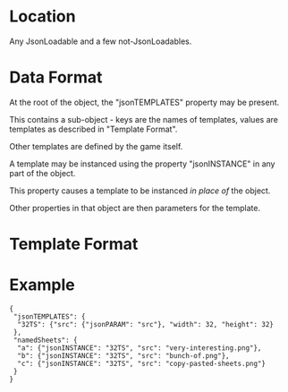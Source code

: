 # Location

Any JsonLoadable and a few not-JsonLoadables.

# Data Format

At the root of the object, the "jsonTEMPLATES" property may be present.

This contains a sub-object - keys are the names of templates, values are templates as described in "Template Format".

Other templates are defined by the game itself.

A template may be instanced using the property "jsonINSTANCE" in any part of the object.

This property causes a template to be instanced *in place of* the object.

Other properties in that object are then parameters for the template.

# Template Format

# Example

```
{
 "jsonTEMPLATES": {
  "32TS": {"src": {"jsonPARAM": "src"}, "width": 32, "height": 32}
 },
 "namedSheets": {
  "a": {"jsonINSTANCE": "32TS", "src": "very-interesting.png"},
  "b": {"jsonINSTANCE": "32TS", "src": "bunch-of.png"},
  "c": {"jsonINSTANCE": "32TS", "src": "copy-pasted-sheets.png"}
 }
}
```
